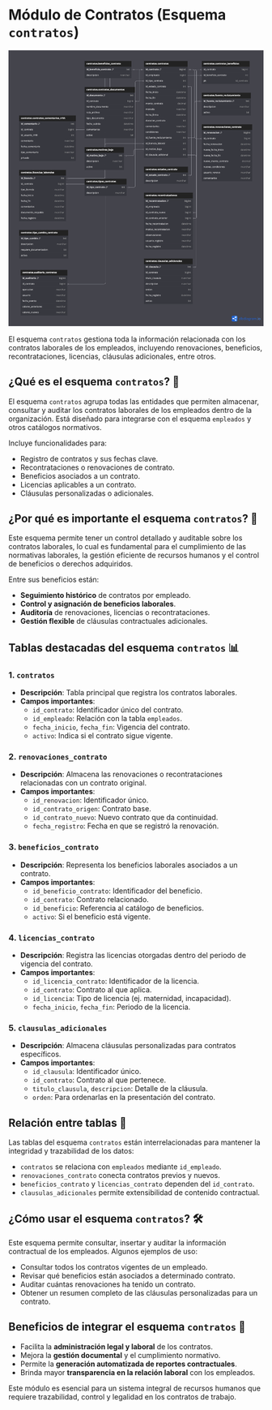 # Módulo de Contratos (Esquema `contratos`)

![Diagrama entidad-relación del schema](./diagrams/Contratos-ER.png)

El esquema `contratos` gestiona toda la información relacionada con los contratos laborales de los empleados, incluyendo renovaciones, beneficios, recontrataciones, licencias, cláusulas adicionales, entre otros.

## ¿Qué es el esquema `contratos`? 📄

El esquema `contratos` agrupa todas las entidades que permiten almacenar, consultar y auditar los contratos laborales de los empleados dentro de la organización. Está diseñado para integrarse con el esquema `empleados` y otros catálogos normativos.

Incluye funcionalidades para:

- Registro de contratos y sus fechas clave.
- Recontrataciones o renovaciones de contrato.
- Beneficios asociados a un contrato.
- Licencias aplicables a un contrato.
- Cláusulas personalizadas o adicionales.

## ¿Por qué es importante el esquema `contratos`? 🧾

Este esquema permite tener un control detallado y auditable sobre los contratos laborales, lo cual es fundamental para el cumplimiento de las normativas laborales, la gestión eficiente de recursos humanos y el control de beneficios o derechos adquiridos.

Entre sus beneficios están:

- **Seguimiento histórico** de contratos por empleado.
- **Control y asignación de beneficios laborales**.
- **Auditoría** de renovaciones, licencias o recontrataciones.
- **Gestión flexible** de cláusulas contractuales adicionales.

## Tablas destacadas del esquema `contratos` 📊

### 1. `contratos`

- **Descripción**: Tabla principal que registra los contratos laborales.
- **Campos importantes**:
  - `id_contrato`: Identificador único del contrato.
  - `id_empleado`: Relación con la tabla `empleados`.
  - `fecha_inicio`, `fecha_fin`: Vigencia del contrato.
  - `activo`: Indica si el contrato sigue vigente.

### 2. `renovaciones_contrato`

- **Descripción**: Almacena las renovaciones o recontrataciones relacionadas con un contrato original.
- **Campos importantes**:
  - `id_renovacion`: Identificador único.
  - `id_contrato_origen`: Contrato base.
  - `id_contrato_nuevo`: Nuevo contrato que da continuidad.
  - `fecha_registro`: Fecha en que se registró la renovación.

### 3. `beneficios_contrato`

- **Descripción**: Representa los beneficios laborales asociados a un contrato.
- **Campos importantes**:
  - `id_beneficio_contrato`: Identificador del beneficio.
  - `id_contrato`: Contrato relacionado.
  - `id_beneficio`: Referencia al catálogo de beneficios.
  - `activo`: Si el beneficio está vigente.

### 4. `licencias_contrato`

- **Descripción**: Registra las licencias otorgadas dentro del periodo de vigencia del contrato.
- **Campos importantes**:
  - `id_licencia_contrato`: Identificador de la licencia.
  - `id_contrato`: Contrato al que aplica.
  - `id_licencia`: Tipo de licencia (ej. maternidad, incapacidad).
  - `fecha_inicio`, `fecha_fin`: Periodo de la licencia.

### 5. `clausulas_adicionales`

- **Descripción**: Almacena cláusulas personalizadas para contratos específicos.
- **Campos importantes**:
  - `id_clausula`: Identificador único.
  - `id_contrato`: Contrato al que pertenece.
  - `titulo_clausula`, `descripcion`: Detalle de la cláusula.
  - `orden`: Para ordenarlas en la presentación del contrato.

## Relación entre tablas 🔗

Las tablas del esquema `contratos` están interrelacionadas para mantener la integridad y trazabilidad de los datos:

- `contratos` se relaciona con `empleados` mediante `id_empleado`.
- `renovaciones_contrato` conecta contratos previos y nuevos.
- `beneficios_contrato` y `licencias_contrato` dependen del `id_contrato`.
- `clausulas_adicionales` permite extensibilidad de contenido contractual.

## ¿Cómo usar el esquema `contratos`? 🛠️

Este esquema permite consultar, insertar y auditar la información contractual de los empleados. Algunos ejemplos de uso:

- Consultar todos los contratos vigentes de un empleado.
- Revisar qué beneficios están asociados a determinado contrato.
- Auditar cuántas renovaciones ha tenido un contrato.
- Obtener un resumen completo de las cláusulas personalizadas para un contrato.

## Beneficios de integrar el esquema `contratos` 💼

- Facilita la **administración legal y laboral** de los contratos.
- Mejora la **gestión documental** y el cumplimiento normativo.
- Permite la **generación automatizada de reportes contractuales**.
- Brinda mayor **transparencia en la relación laboral** con los empleados.

Este módulo es esencial para un sistema integral de recursos humanos que requiere trazabilidad, control y legalidad en los contratos de trabajo.
